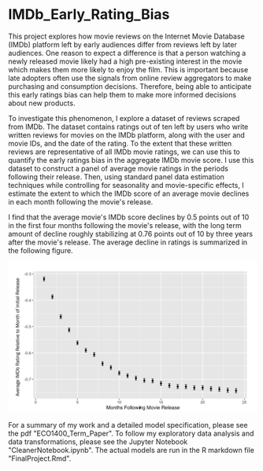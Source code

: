 # IMDb_Early_Rating_Bias

This project explores how movie reviews on the Internet Movie Database (IMDb) platform left by early audiences differ from reviews left by later audiences. One reason to expect a difference is that a person watching a newly released movie likely had a high pre-existing interest in the movie which makes them more likely to enjoy the film. This is important because late adopters often use the signals from online review aggregators to make purchasing and consumption decisions. Therefore, being able to anticipate this early ratings bias can help them to make more informed decisions about new products.

To investigate this phenomenon, I explore a dataset of reviews scraped from IMDb. The dataset contains ratings out of ten left by users who write written reviews for movies on the IMDb platform, along with the user and movie IDs, and the date of the rating. To the extent that these written reviews are representative of all IMDb movie ratings, we can use this to quantify the early ratings bias in the aggregate IMDb movie score. I use this dataset to construct a panel of average movie ratings in the periods following their release. Then, using standard panel data estimation techniques while controlling for seasonality and movie-specific effects, I estimate the extent to which the IMDb score of an average movie declines in each month following the movie's release.

I find that the average movie's IMDb score declines by 0.5 points out of 10 in the first four months following the movie's release, with the long term amount of decline roughly stabilizing at 0.76 points out of 10 by three years after the movie's release. The average decline in ratings is summarized in the following figure.

![image info](./IMDbRatingDecline.png)

For a summary of my work and a detailed model specification, please see the pdf "ECO1400_Term_Paper". To follow my exploratory data analysis and data transformations, please see the Jupyter Notebook "CleanerNotebook.ipynb". The actual models are run in the R markdown file "FinalProject.Rmd".
